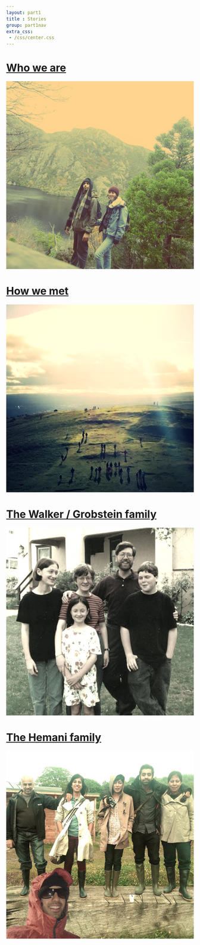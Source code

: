 ```yaml
---
layout: part1
title : Stories
group: part1nav
extra_css:
 - /css/center.css
---
```


<div class="row">
	<div class="span6">
		<a href="/part1/1-stories/who-we-are/"><h1>Who we are</h1></a>
		<a href="/part1/1-stories/who-we-are/"><img src="/img/whoweare.jpg"></a>
	</div>
	<div class="span6">
		<a href="/part1/1-stories/how-we-met/"><h1>How we met</h1></a>
		<a href="/part1/1-stories/how-we-met/"><img src="/img/howwemet.png"></a>
	</div>
</div>
<div class="row top-buffer bottom-buffer">
	<div class="span6">
		<a href="/part1/1-stories/walker-grobsteins/"><h1>The Walker / Grobstein family</h1></a>
		<a href="/part1/1-stories/walker-grobsteins/"><img src="/img/walkers1.jpg"></a>
	</div>
	<div class="span6">
		<a href="/part1/1-stories/hemanis/"><h1>The Hemani family</h1></a>
		<a href="/part1/1-stories/hemanis/"><img src="/img/hemanis1.jpg"></a>
	</div>
</div>
